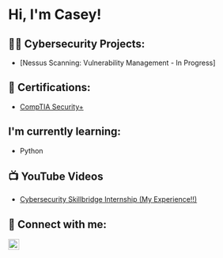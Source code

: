 <h1>Hi, I'm Casey! </h1>

<h2>👨‍💻 Cybersecurity Projects:</h2>

  - [Nessus Scanning: Vulnerability Management - In Progress]<!--(https://github.com/CaseyDoesCyber/LABURL)-->

<h2>📝 Certifications:</h2>
  
- [CompTIA Security+](https://www.credly.com/go/ovKeZRCWOhphcQKkVKU47w)

<h2>I'm currently learning:</h2>

  - Python
  <!--
  - [(Lab In Progress!)](https://github.com/CaseyDoesCyber/LABURL)-->

<h2>📺 YouTube Videos</h2>

- [Cybersecurity Skillbridge Internship (My Experience!!)](https://www.youtube.com/watch?v=kUy-F0ab3hM&t=64s)

<h2> 🤳 Connect with me:</h2>

[<img align="left" alt="JoshMadakor | LinkedIn" width="22px" src="https://cdn.jsdelivr.net/npm/simple-icons@v3/icons/linkedin.svg" />][linkedin]

[linkedin]: https://www.linkedin.com/in/casey-campbell-664772223

<!--
**joshmadakor1/joshmadakor1** is a ✨ _special_ ✨ repository because its `README.md` (this file) appears on your GitHub profile.

Here are some ideas to get you started:

- 🔭 I’m currently working on ...
- 🌱 I’m currently learning ...
- 👯 I’m looking to collaborate on ...
- 🤔 I’m looking for help with ...
- 💬 Ask me about ...
- 📫 How to reach me: ...
- 😄 Pronouns: ...
- ⚡ Fun fact: ...
-->
